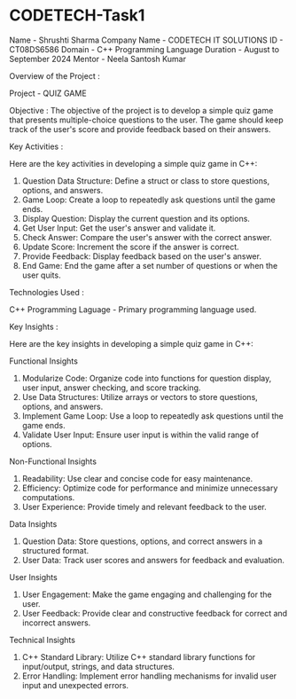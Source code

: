 # CODETECH-Task1

Name - Shrushti Sharma 
Company Name - CODETECH IT SOLUTIONS 
ID - CT08DS6586
Domain - C++ Programming Language 
Duration - August to September 2024
Mentor - Neela Santosh Kumar

Overview of the Project :

Project - QUIZ GAME

Objective : The objective of the project is to develop a simple quiz game that presents multiple-choice questions to the user. The game should keep track of the user's score and provide feedback based on their answers.

Key Activities :

Here are the key activities in developing a simple quiz game in C++:

1. Question Data Structure: Define a struct or class to store questions, options, and answers.
2. Game Loop: Create a loop to repeatedly ask questions until the game ends.
3. Display Question: Display the current question and its options.
4. Get User Input: Get the user's answer and validate it.
5. Check Answer: Compare the user's answer with the correct answer.
6. Update Score: Increment the score if the answer is correct.
7. Provide Feedback: Display feedback based on the user's answer.
8. End Game: End the game after a set number of questions or when the user quits.

   
Technologies Used :

C++ Programming Laguage - Primary programming language used.


Key Insights :

Here are the key insights in developing a simple quiz game in C++:

Functional Insights

1. Modularize Code: Organize code into functions for question display, user input, answer checking, and score tracking.
2. Use Data Structures: Utilize arrays or vectors to store questions, options, and answers.
3. Implement Game Loop: Use a loop to repeatedly ask questions until the game ends.
4. Validate User Input: Ensure user input is within the valid range of options.

Non-Functional Insights

1. Readability: Use clear and concise code for easy maintenance.
2. Efficiency: Optimize code for performance and minimize unnecessary computations.
3. User Experience: Provide timely and relevant feedback to the user.

Data Insights

1. Question Data: Store questions, options, and correct answers in a structured format.
2. User Data: Track user scores and answers for feedback and evaluation.

User Insights

1. User Engagement: Make the game engaging and challenging for the user.
2. User Feedback: Provide clear and constructive feedback for correct and incorrect answers.

Technical Insights

1. C++ Standard Library: Utilize C++ standard library functions for input/output, strings, and data structures.
2. Error Handling: Implement error handling mechanisms for invalid user input and unexpected errors.
